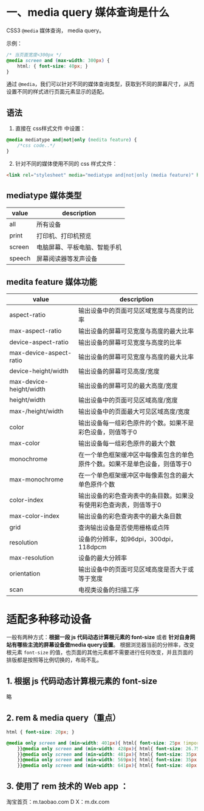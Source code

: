 
# 一、media query 媒体查询是什么
CSS3 `@media` 媒体查询， media query。

示例：
```css
/* 当页面宽度<300px */
@media screen and (max-width: 300px) {
	html: { font-size: 40px; }
}
```

通过 `@media`，我们可以针对不同的媒体查询类型，获取到不同的屏幕尺寸，从而设置不同的样式进行页面元素显示的适配。

## 语法
1. 直接在 css样式文件 中设置：
```css
@media mediatype and|not|only (medita feature) {
	/*css code..*/
}
```

2. 针对不同的媒体使用不同的 css 样式文件：
```html
<link rel="stylesheet" media="mediatype and|not|only (media feature)" href="style1.css"
```

## mediatype 媒体类型
|value  |description  |
|--|--|
|all  |所有设备  |
|print  |打印机、打印机预览  |
|screen  |电脑屏幕、平板电脑、智能手机  |
|speech  |屏幕阅读器等发声设备  |

## medita feature 媒体功能
|value  |description  |
|--|--|
|aspect-ratio  |输出设备中的页面可见区域宽度与高度的比率  |
|max-aspect-ratio  |输出设备的屏幕可见宽度与高度的最大比率  |
|device-aspect-ratio  |输出设备的屏幕可见宽度与高度的比率  |
|max-device-aspect-ratio  |输出设备的屏幕可见宽度与高度的最大比率  |
|device-height/width  |输出设备的屏幕可见高度/宽度  |
|max-device-height/width  |输出设备的屏幕可见的最大高度/宽度  |
|height/width  |输出设备中的页面可见区域高度/宽度  |
|max-/height/width  |输出设备中的页面最大可见区域高度/宽度  |
|color  |输出设备每一组彩色原件的个数。如果不是彩色设备，则值等于0  |
|max-color  |输出设备每一组彩色原件的最大个数  |
|monochrome  |在一个单色框架缓冲区中每像素包含的单色原件个数。如果不是单色设备，则值等于0  |
|max-monochrome  |在一个单色框架缓冲区中每像素包含的最大单色原件个数  |
|color-index  |输出设备的彩色查询表中的条目数。如果没有使用彩色查询表，则值等于0  |
|max-color-index  |输出设备的彩色查询表中的最大条目数  |
|grid  |查询输出设备是否使用栅格或点阵  |
|resolution  |设备的分辨率，如96dpi，300dpi，118dpcm  |
|max-resolution  |设备的最大分辨率  |
|orientation  |输出设备中的页面可见区域高度是否大于或等于宽度  |
|scan  |电视类设备的扫描工序  |


# 适配多种移动设备

一般有两种方式：**根据一段 js 代码动态计算根元素的 font-size** 或者 **针对自身网站有哪些主流的屏幕设备做media query设置**。
根据浏览器当前的分辨率，改变根元素 `font-size` 的值，也页面的其他元素都不需要进行任何改变，并且页面的排版都是按照等比例切换的，布局不乱。

## 1. 根据 js 代码动态计算根元素的 font-size
略

## 2. rem & media query（重点）

```css
html { font-size: 20px; }

@media only screen and (min-width: 401px){ html{ font-size: 25px !important; 
	}}@media only screen and (min-width: 428px){ html{ font-size: 26.75px !important;
	}}@media only screen and (min-width: 481px){ html{ font-size: 35px !important;
	}}@media only screen and (min-width: 569px){ html{ font-size: 35px !important;
	}}@media only screen and (min-width: 641px){ html{ font-size: 40px !important;
```

## 3. 使用了 rem 技术的 Web app ：
淘宝首页：m.taobao.com
D X：m.dx.com

